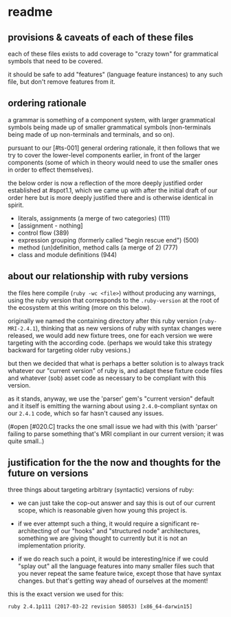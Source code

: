 # readme

## provisions & caveats of each of these files

each of these files exists to add coverage to "crazy town" for
grammatical symbols that need to be covered.

it should be safe to add "features" (language feature instances) to
any such file, but don't remove features from it.




## ordering rationale

a grammar is something of a component system, with larger grammatical
symbols being made up of smaller grammatical symbols (non-terminals
being made of up non-terminals and terminals, and so on).

pursuant to our [#ts-001] general ordering rationale, it then follows
that we try to cover the lower-level components earlier, in front of the
larger components (some of which in theory would need to use the smaller
ones in order to effect themselves).

the below order is now a reflection of the more deeply justified order
established at #spot1.1, which we came up with after the initial draft
of our order here but is more deeply justified there and is otherwise
identical in spirit.

  - literals, assignments (a merge of two categories) (111)
  - [assignment - nothing]
  - control flow (389)
  - expression grouping (formerly called "begin rescue end") (500)
  - method (un)definition, method calls (a merge of 2) (777)
  - class and module definitions (944)




## about our relationship with ruby versions

the files here compile (`ruby -wc <file>`) without producing any
warnings, using the ruby version that corresponds to the `.ruby-version`
at the root of the ecosystem at this writing (more on this below).

originally we named the containing directory after this ruby version
(`ruby-MRI-2.4.1`), thinking that as new versions of ruby with syntax
changes were released, we would add new fixture trees, one for each
version we were targeting with the according code. (perhaps we would
take this strategy backward for targeting older ruby vesions.)

but then we decided that what is perhaps a better solution is to always
track whatever our "current version" of ruby is, and adapt these fixture
code files and whatever (sob) asset code as necessary to be compliant with
this version.

as it stands, anyway, we use the 'parser' gem's "current version" default
and it itself is emitting the warning about using `2.4.0`-compliant syntax
on our `2.4.1` code, which so far hasn't caused any issues.

(#open [#020.C] tracks the one small issue we had with this (with 'parser'
failing to parse something that's MRI compliant in our current version;
it was quite small..)




## justification for the the now and thoughts for the future on versions

three things about targeting arbitrary (syntactic) versions of ruby:

  - we can just take the cop-out answer and say this is out of our
    current scope, which is reasonable given how young this project is.

  - if we ever attempt such a thing, it would require a significant
    re-architecting of our "hooks" and "structured node" architectures, something
    we are giving thought to currently but it is not an implementation
    priority.

  - if we do reach such a point, it would be interesting/nice if we could
    "splay out" all the language features into many smaller files such that
    you never repeat the same feature twice, except those that have syntax
    changes. but that's getting way ahead of ourselves at the moment!

this is the exact version we used for this:

    ruby 2.4.1p111 (2017-03-22 revision 58053) [x86_64-darwin15]
